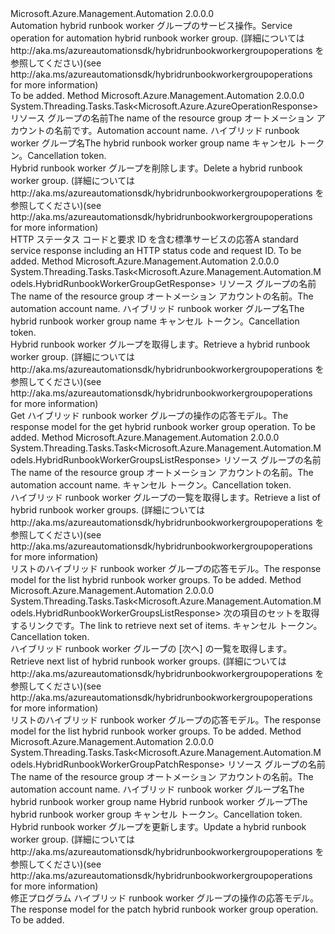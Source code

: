 <Type Name="IHybridRunbookWorkerGroupOperations" FullName="Microsoft.Azure.Management.Automation.IHybridRunbookWorkerGroupOperations">
  <TypeSignature Language="C#" Value="public interface IHybridRunbookWorkerGroupOperations" />
  <TypeSignature Language="ILAsm" Value=".class public interface auto ansi abstract IHybridRunbookWorkerGroupOperations" />
  <TypeSignature Language="DocId" Value="T:Microsoft.Azure.Management.Automation.IHybridRunbookWorkerGroupOperations" />
  <TypeSignature Language="VB.NET" Value="Public Interface IHybridRunbookWorkerGroupOperations" />
  <TypeSignature Language="F#" Value="type IHybridRunbookWorkerGroupOperations = interface" />
  <AssemblyInfo>
    <AssemblyName>Microsoft.Azure.Management.Automation</AssemblyName>
    <AssemblyVersion>2.0.0.0</AssemblyVersion>
  </AssemblyInfo>
  <Interfaces />
  <Docs>
    <summary>
            <span data-ttu-id="85ce7-101">Automation hybrid runbook worker グループのサービス操作。</span><span class="sxs-lookup"><span data-stu-id="85ce7-101">Service operation for automation hybrid runbook worker group.</span></span>  <span data-ttu-id="85ce7-102">(詳細については http://aka.ms/azureautomationsdk/hybridrunbookworkergroupoperations を参照してください)</span><span class="sxs-lookup"><span data-stu-id="85ce7-102">(see http://aka.ms/azureautomationsdk/hybridrunbookworkergroupoperations for more information)</span></span>
            </summary>
    <remarks>To be added.</remarks>
  </Docs>
  <Members>
    <Member MemberName="DeleteAsync">
      <MemberSignature Language="C#" Value="public System.Threading.Tasks.Task&lt;Microsoft.Azure.AzureOperationResponse&gt; DeleteAsync (string resourceGroupName, string automationAccount, string hybridRunbookWorkerGroupName, System.Threading.CancellationToken cancellationToken);" />
      <MemberSignature Language="ILAsm" Value=".method public hidebysig newslot virtual instance class System.Threading.Tasks.Task`1&lt;class Microsoft.Azure.AzureOperationResponse&gt; DeleteAsync(string resourceGroupName, string automationAccount, string hybridRunbookWorkerGroupName, valuetype System.Threading.CancellationToken cancellationToken) cil managed" />
      <MemberSignature Language="DocId" Value="M:Microsoft.Azure.Management.Automation.IHybridRunbookWorkerGroupOperations.DeleteAsync(System.String,System.String,System.String,System.Threading.CancellationToken)" />
      <MemberSignature Language="F#" Value="abstract member DeleteAsync : string * string * string * System.Threading.CancellationToken -&gt; System.Threading.Tasks.Task&lt;Microsoft.Azure.AzureOperationResponse&gt;" Usage="iHybridRunbookWorkerGroupOperations.DeleteAsync (resourceGroupName, automationAccount, hybridRunbookWorkerGroupName, cancellationToken)" />
      <MemberType>Method</MemberType>
      <AssemblyInfo>
        <AssemblyName>Microsoft.Azure.Management.Automation</AssemblyName>
        <AssemblyVersion>2.0.0.0</AssemblyVersion>
      </AssemblyInfo>
      <ReturnValue>
        <ReturnType>System.Threading.Tasks.Task&lt;Microsoft.Azure.AzureOperationResponse&gt;</ReturnType>
      </ReturnValue>
      <Parameters>
        <Parameter Name="resourceGroupName" Type="System.String" />
        <Parameter Name="automationAccount" Type="System.String" />
        <Parameter Name="hybridRunbookWorkerGroupName" Type="System.String" />
        <Parameter Name="cancellationToken" Type="System.Threading.CancellationToken" />
      </Parameters>
      <Docs>
        <param name="resourceGroupName">
            <span data-ttu-id="85ce7-103">リソース グループの名前</span><span class="sxs-lookup"><span data-stu-id="85ce7-103">The name of the resource group</span></span>
            </param>
        <param name="automationAccount">
            <span data-ttu-id="85ce7-104">オートメーション アカウントの名前です。</span><span class="sxs-lookup"><span data-stu-id="85ce7-104">Automation account name.</span></span>
            </param>
        <param name="hybridRunbookWorkerGroupName">
            <span data-ttu-id="85ce7-105">ハイブリッド runbook worker グループ名</span><span class="sxs-lookup"><span data-stu-id="85ce7-105">The hybrid runbook worker group name</span></span>
            </param>
        <param name="cancellationToken">
            <span data-ttu-id="85ce7-106">キャンセル トークン。</span><span class="sxs-lookup"><span data-stu-id="85ce7-106">Cancellation token.</span></span>
            </param>
        <summary>
            <span data-ttu-id="85ce7-107">Hybrid runbook worker グループを削除します。</span><span class="sxs-lookup"><span data-stu-id="85ce7-107">Delete a hybrid runbook worker group.</span></span>  <span data-ttu-id="85ce7-108">(詳細については http://aka.ms/azureautomationsdk/hybridrunbookworkergroupoperations を参照してください)</span><span class="sxs-lookup"><span data-stu-id="85ce7-108">(see http://aka.ms/azureautomationsdk/hybridrunbookworkergroupoperations for more information)</span></span>
            </summary>
        <returns>
            <span data-ttu-id="85ce7-109">HTTP ステータス コードと要求 ID を含む標準サービスの応答</span><span class="sxs-lookup"><span data-stu-id="85ce7-109">A standard service response including an HTTP status code and request ID.</span></span>
            </returns>
        <remarks>To be added.</remarks>
      </Docs>
    </Member>
    <Member MemberName="GetAsync">
      <MemberSignature Language="C#" Value="public System.Threading.Tasks.Task&lt;Microsoft.Azure.Management.Automation.Models.HybridRunbookWorkerGroupGetResponse&gt; GetAsync (string resourceGroupName, string automationAccount, string hybridRunbookWorkerGroupName, System.Threading.CancellationToken cancellationToken);" />
      <MemberSignature Language="ILAsm" Value=".method public hidebysig newslot virtual instance class System.Threading.Tasks.Task`1&lt;class Microsoft.Azure.Management.Automation.Models.HybridRunbookWorkerGroupGetResponse&gt; GetAsync(string resourceGroupName, string automationAccount, string hybridRunbookWorkerGroupName, valuetype System.Threading.CancellationToken cancellationToken) cil managed" />
      <MemberSignature Language="DocId" Value="M:Microsoft.Azure.Management.Automation.IHybridRunbookWorkerGroupOperations.GetAsync(System.String,System.String,System.String,System.Threading.CancellationToken)" />
      <MemberSignature Language="F#" Value="abstract member GetAsync : string * string * string * System.Threading.CancellationToken -&gt; System.Threading.Tasks.Task&lt;Microsoft.Azure.Management.Automation.Models.HybridRunbookWorkerGroupGetResponse&gt;" Usage="iHybridRunbookWorkerGroupOperations.GetAsync (resourceGroupName, automationAccount, hybridRunbookWorkerGroupName, cancellationToken)" />
      <MemberType>Method</MemberType>
      <AssemblyInfo>
        <AssemblyName>Microsoft.Azure.Management.Automation</AssemblyName>
        <AssemblyVersion>2.0.0.0</AssemblyVersion>
      </AssemblyInfo>
      <ReturnValue>
        <ReturnType>System.Threading.Tasks.Task&lt;Microsoft.Azure.Management.Automation.Models.HybridRunbookWorkerGroupGetResponse&gt;</ReturnType>
      </ReturnValue>
      <Parameters>
        <Parameter Name="resourceGroupName" Type="System.String" />
        <Parameter Name="automationAccount" Type="System.String" />
        <Parameter Name="hybridRunbookWorkerGroupName" Type="System.String" />
        <Parameter Name="cancellationToken" Type="System.Threading.CancellationToken" />
      </Parameters>
      <Docs>
        <param name="resourceGroupName">
            <span data-ttu-id="85ce7-110">リソース グループの名前</span><span class="sxs-lookup"><span data-stu-id="85ce7-110">The name of the resource group</span></span>
            </param>
        <param name="automationAccount">
            <span data-ttu-id="85ce7-111">オートメーション アカウントの名前。</span><span class="sxs-lookup"><span data-stu-id="85ce7-111">The automation account name.</span></span>
            </param>
        <param name="hybridRunbookWorkerGroupName">
            <span data-ttu-id="85ce7-112">ハイブリッド runbook worker グループ名</span><span class="sxs-lookup"><span data-stu-id="85ce7-112">The hybrid runbook worker group name</span></span>
            </param>
        <param name="cancellationToken">
            <span data-ttu-id="85ce7-113">キャンセル トークン。</span><span class="sxs-lookup"><span data-stu-id="85ce7-113">Cancellation token.</span></span>
            </param>
        <summary>
            <span data-ttu-id="85ce7-114">Hybrid runbook worker グループを取得します。</span><span class="sxs-lookup"><span data-stu-id="85ce7-114">Retrieve a hybrid runbook worker group.</span></span>  <span data-ttu-id="85ce7-115">(詳細については http://aka.ms/azureautomationsdk/hybridrunbookworkergroupoperations を参照してください)</span><span class="sxs-lookup"><span data-stu-id="85ce7-115">(see http://aka.ms/azureautomationsdk/hybridrunbookworkergroupoperations for more information)</span></span>
            </summary>
        <returns>
            <span data-ttu-id="85ce7-116">Get ハイブリッド runbook worker グループの操作の応答モデル。</span><span class="sxs-lookup"><span data-stu-id="85ce7-116">The response model for the get hybrid runbook worker group operation.</span></span>
            </returns>
        <remarks>To be added.</remarks>
      </Docs>
    </Member>
    <Member MemberName="ListAsync">
      <MemberSignature Language="C#" Value="public System.Threading.Tasks.Task&lt;Microsoft.Azure.Management.Automation.Models.HybridRunbookWorkerGroupsListResponse&gt; ListAsync (string resourceGroupName, string automationAccount, System.Threading.CancellationToken cancellationToken);" />
      <MemberSignature Language="ILAsm" Value=".method public hidebysig newslot virtual instance class System.Threading.Tasks.Task`1&lt;class Microsoft.Azure.Management.Automation.Models.HybridRunbookWorkerGroupsListResponse&gt; ListAsync(string resourceGroupName, string automationAccount, valuetype System.Threading.CancellationToken cancellationToken) cil managed" />
      <MemberSignature Language="DocId" Value="M:Microsoft.Azure.Management.Automation.IHybridRunbookWorkerGroupOperations.ListAsync(System.String,System.String,System.Threading.CancellationToken)" />
      <MemberSignature Language="F#" Value="abstract member ListAsync : string * string * System.Threading.CancellationToken -&gt; System.Threading.Tasks.Task&lt;Microsoft.Azure.Management.Automation.Models.HybridRunbookWorkerGroupsListResponse&gt;" Usage="iHybridRunbookWorkerGroupOperations.ListAsync (resourceGroupName, automationAccount, cancellationToken)" />
      <MemberType>Method</MemberType>
      <AssemblyInfo>
        <AssemblyName>Microsoft.Azure.Management.Automation</AssemblyName>
        <AssemblyVersion>2.0.0.0</AssemblyVersion>
      </AssemblyInfo>
      <ReturnValue>
        <ReturnType>System.Threading.Tasks.Task&lt;Microsoft.Azure.Management.Automation.Models.HybridRunbookWorkerGroupsListResponse&gt;</ReturnType>
      </ReturnValue>
      <Parameters>
        <Parameter Name="resourceGroupName" Type="System.String" />
        <Parameter Name="automationAccount" Type="System.String" />
        <Parameter Name="cancellationToken" Type="System.Threading.CancellationToken" />
      </Parameters>
      <Docs>
        <param name="resourceGroupName">
            <span data-ttu-id="85ce7-117">リソース グループの名前</span><span class="sxs-lookup"><span data-stu-id="85ce7-117">The name of the resource group</span></span>
            </param>
        <param name="automationAccount">
            <span data-ttu-id="85ce7-118">オートメーション アカウントの名前。</span><span class="sxs-lookup"><span data-stu-id="85ce7-118">The automation account name.</span></span>
            </param>
        <param name="cancellationToken">
            <span data-ttu-id="85ce7-119">キャンセル トークン。</span><span class="sxs-lookup"><span data-stu-id="85ce7-119">Cancellation token.</span></span>
            </param>
        <summary>
            <span data-ttu-id="85ce7-120">ハイブリッド runbook worker グループの一覧を取得します。</span><span class="sxs-lookup"><span data-stu-id="85ce7-120">Retrieve a list of hybrid runbook worker groups.</span></span>  <span data-ttu-id="85ce7-121">(詳細については http://aka.ms/azureautomationsdk/hybridrunbookworkergroupoperations を参照してください)</span><span class="sxs-lookup"><span data-stu-id="85ce7-121">(see http://aka.ms/azureautomationsdk/hybridrunbookworkergroupoperations for more information)</span></span>
            </summary>
        <returns>
            <span data-ttu-id="85ce7-122">リストのハイブリッド runbook worker グループの応答モデル。</span><span class="sxs-lookup"><span data-stu-id="85ce7-122">The response model for the list hybrid runbook worker groups.</span></span>
            </returns>
        <remarks>To be added.</remarks>
      </Docs>
    </Member>
    <Member MemberName="ListNextAsync">
      <MemberSignature Language="C#" Value="public System.Threading.Tasks.Task&lt;Microsoft.Azure.Management.Automation.Models.HybridRunbookWorkerGroupsListResponse&gt; ListNextAsync (string nextLink, System.Threading.CancellationToken cancellationToken);" />
      <MemberSignature Language="ILAsm" Value=".method public hidebysig newslot virtual instance class System.Threading.Tasks.Task`1&lt;class Microsoft.Azure.Management.Automation.Models.HybridRunbookWorkerGroupsListResponse&gt; ListNextAsync(string nextLink, valuetype System.Threading.CancellationToken cancellationToken) cil managed" />
      <MemberSignature Language="DocId" Value="M:Microsoft.Azure.Management.Automation.IHybridRunbookWorkerGroupOperations.ListNextAsync(System.String,System.Threading.CancellationToken)" />
      <MemberSignature Language="F#" Value="abstract member ListNextAsync : string * System.Threading.CancellationToken -&gt; System.Threading.Tasks.Task&lt;Microsoft.Azure.Management.Automation.Models.HybridRunbookWorkerGroupsListResponse&gt;" Usage="iHybridRunbookWorkerGroupOperations.ListNextAsync (nextLink, cancellationToken)" />
      <MemberType>Method</MemberType>
      <AssemblyInfo>
        <AssemblyName>Microsoft.Azure.Management.Automation</AssemblyName>
        <AssemblyVersion>2.0.0.0</AssemblyVersion>
      </AssemblyInfo>
      <ReturnValue>
        <ReturnType>System.Threading.Tasks.Task&lt;Microsoft.Azure.Management.Automation.Models.HybridRunbookWorkerGroupsListResponse&gt;</ReturnType>
      </ReturnValue>
      <Parameters>
        <Parameter Name="nextLink" Type="System.String" />
        <Parameter Name="cancellationToken" Type="System.Threading.CancellationToken" />
      </Parameters>
      <Docs>
        <param name="nextLink">
            <span data-ttu-id="85ce7-123">次の項目のセットを取得するリンクです。</span><span class="sxs-lookup"><span data-stu-id="85ce7-123">The link to retrieve next set of items.</span></span>
            </param>
        <param name="cancellationToken">
            <span data-ttu-id="85ce7-124">キャンセル トークン。</span><span class="sxs-lookup"><span data-stu-id="85ce7-124">Cancellation token.</span></span>
            </param>
        <summary>
            <span data-ttu-id="85ce7-125">ハイブリッド runbook worker グループの [次へ] の一覧を取得します。</span><span class="sxs-lookup"><span data-stu-id="85ce7-125">Retrieve next list of hybrid runbook worker groups.</span></span>  <span data-ttu-id="85ce7-126">(詳細については http://aka.ms/azureautomationsdk/hybridrunbookworkergroupoperations を参照してください)</span><span class="sxs-lookup"><span data-stu-id="85ce7-126">(see http://aka.ms/azureautomationsdk/hybridrunbookworkergroupoperations for more information)</span></span>
            </summary>
        <returns>
            <span data-ttu-id="85ce7-127">リストのハイブリッド runbook worker グループの応答モデル。</span><span class="sxs-lookup"><span data-stu-id="85ce7-127">The response model for the list hybrid runbook worker groups.</span></span>
            </returns>
        <remarks>To be added.</remarks>
      </Docs>
    </Member>
    <Member MemberName="PatchAsync">
      <MemberSignature Language="C#" Value="public System.Threading.Tasks.Task&lt;Microsoft.Azure.Management.Automation.Models.HybridRunbookWorkerGroupPatchResponse&gt; PatchAsync (string resourceGroupName, string automationAccount, string hybridRunbookWorkerGroupName, Microsoft.Azure.Management.Automation.Models.HybridRunbookWorkerGroupPatchParameters parameters, System.Threading.CancellationToken cancellationToken);" />
      <MemberSignature Language="ILAsm" Value=".method public hidebysig newslot virtual instance class System.Threading.Tasks.Task`1&lt;class Microsoft.Azure.Management.Automation.Models.HybridRunbookWorkerGroupPatchResponse&gt; PatchAsync(string resourceGroupName, string automationAccount, string hybridRunbookWorkerGroupName, class Microsoft.Azure.Management.Automation.Models.HybridRunbookWorkerGroupPatchParameters parameters, valuetype System.Threading.CancellationToken cancellationToken) cil managed" />
      <MemberSignature Language="DocId" Value="M:Microsoft.Azure.Management.Automation.IHybridRunbookWorkerGroupOperations.PatchAsync(System.String,System.String,System.String,Microsoft.Azure.Management.Automation.Models.HybridRunbookWorkerGroupPatchParameters,System.Threading.CancellationToken)" />
      <MemberSignature Language="F#" Value="abstract member PatchAsync : string * string * string * Microsoft.Azure.Management.Automation.Models.HybridRunbookWorkerGroupPatchParameters * System.Threading.CancellationToken -&gt; System.Threading.Tasks.Task&lt;Microsoft.Azure.Management.Automation.Models.HybridRunbookWorkerGroupPatchResponse&gt;" Usage="iHybridRunbookWorkerGroupOperations.PatchAsync (resourceGroupName, automationAccount, hybridRunbookWorkerGroupName, parameters, cancellationToken)" />
      <MemberType>Method</MemberType>
      <AssemblyInfo>
        <AssemblyName>Microsoft.Azure.Management.Automation</AssemblyName>
        <AssemblyVersion>2.0.0.0</AssemblyVersion>
      </AssemblyInfo>
      <ReturnValue>
        <ReturnType>System.Threading.Tasks.Task&lt;Microsoft.Azure.Management.Automation.Models.HybridRunbookWorkerGroupPatchResponse&gt;</ReturnType>
      </ReturnValue>
      <Parameters>
        <Parameter Name="resourceGroupName" Type="System.String" />
        <Parameter Name="automationAccount" Type="System.String" />
        <Parameter Name="hybridRunbookWorkerGroupName" Type="System.String" />
        <Parameter Name="parameters" Type="Microsoft.Azure.Management.Automation.Models.HybridRunbookWorkerGroupPatchParameters" />
        <Parameter Name="cancellationToken" Type="System.Threading.CancellationToken" />
      </Parameters>
      <Docs>
        <param name="resourceGroupName">
            <span data-ttu-id="85ce7-128">リソース グループの名前</span><span class="sxs-lookup"><span data-stu-id="85ce7-128">The name of the resource group</span></span>
            </param>
        <param name="automationAccount">
            <span data-ttu-id="85ce7-129">オートメーション アカウントの名前。</span><span class="sxs-lookup"><span data-stu-id="85ce7-129">The automation account name.</span></span>
            </param>
        <param name="hybridRunbookWorkerGroupName">
            <span data-ttu-id="85ce7-130">ハイブリッド runbook worker グループ名</span><span class="sxs-lookup"><span data-stu-id="85ce7-130">The hybrid runbook worker group name</span></span>
            </param>
        <param name="parameters">
            <span data-ttu-id="85ce7-131">Hybrid runbook worker グループ</span><span class="sxs-lookup"><span data-stu-id="85ce7-131">The hybrid runbook worker group</span></span>
            </param>
        <param name="cancellationToken">
            <span data-ttu-id="85ce7-132">キャンセル トークン。</span><span class="sxs-lookup"><span data-stu-id="85ce7-132">Cancellation token.</span></span>
            </param>
        <summary>
            <span data-ttu-id="85ce7-133">Hybrid runbook worker グループを更新します。</span><span class="sxs-lookup"><span data-stu-id="85ce7-133">Update a hybrid runbook worker group.</span></span>  <span data-ttu-id="85ce7-134">(詳細については http://aka.ms/azureautomationsdk/hybridrunbookworkergroupoperations を参照してください)</span><span class="sxs-lookup"><span data-stu-id="85ce7-134">(see http://aka.ms/azureautomationsdk/hybridrunbookworkergroupoperations for more information)</span></span>
            </summary>
        <returns>
            <span data-ttu-id="85ce7-135">修正プログラム ハイブリッド runbook worker グループの操作の応答モデル。</span><span class="sxs-lookup"><span data-stu-id="85ce7-135">The response model for the patch hybrid runbook worker group operation.</span></span>
            </returns>
        <remarks>To be added.</remarks>
      </Docs>
    </Member>
  </Members>
</Type>